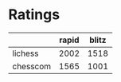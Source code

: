 # Ratings

|          | rapid | blitz |
|----------|-------|-------|
| lichess  | 2002 | 1518 |
| chesscom | 1565 | 1001 |
